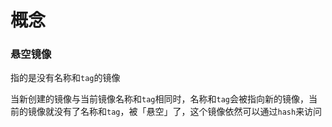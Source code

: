 # 概念
### 悬空镜像

指的是没有名称和`tag`的镜像

当新创建的镜像与当前镜像名称和`tag`相同时，名称和`tag`会被指向新的镜像，当前的镜像就没有了名称和`tag`，被「悬空」了，这个镜像依然可以通过`hash`来访问


